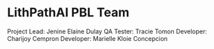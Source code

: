# LithPathAI PBL Team
Project Lead: Jenine Elaine Dulay
QA Tester: Tracie Tomon
Developer: Charijoy Cempron
Developer: Marielle Kloie Concepcion
